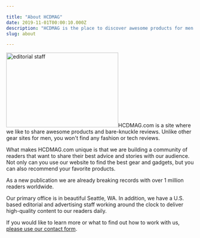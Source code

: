 ```yaml
---

title: "About HCDMAG"
date: 2019-11-01T00:00:10.000Z
description: "HCDMAG is the place to discover awesome products for men and bare-knuckle reviews."
slug: about

---
```


<img class="alignright size-medium wp-image-6115" src="http://www.hcdmag.com/wp-content/uploads/editorial_staff-300x200.jpg" alt="editorial staff" width="300" height="200">HCDMAG.com is a site where we like to share awesome products and bare-knuckle reviews. Unlike other gear sites for men, you won't find any fashion or tech reviews.

What makes HCDMAG.com unique is that we are building a community of readers that want to share their best advice and stories with our audience. Not only can you use our website to find the best gear and gadgets, but you can also recommend your favorite products.

As a new publication we are already breaking records with over 1 million readers worldwide.

Our primary office is in beautiful Seattle, WA. In addition, we have a U.S. based editorial and advertising staff working around the clock to deliver high-quality content to our readers daily.

If you would like to learn more or what to find out how to work with us, <a href="http://www.hcdmag.com/contact/">please use our contact form</a>.